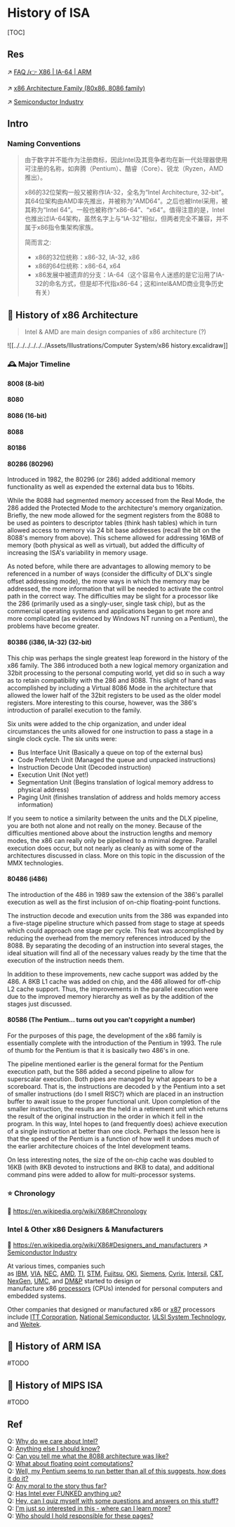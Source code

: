 # History of ISA

[TOC]



## Res
↗ [FAQ /👉 X86 | IA-64 | ARM](../../FAQ.md#👉%20X86%20|%20IA-64%20|%20ARM)

↗ [x86 Architecture Family (80x86, 8086 family)](../CISC%20(Complex%20Instruction%20Set%20Computer)/x86%20Architecture%20Family%20(80x86,%208086%20family)/x86%20Architecture%20Family%20(80x86,%208086%20family).md)

↗ [Semiconductor Industry](../../../../Electronic%20&%20Information%20Fields%20Research/Semiconductor%20Industry/Semiconductor%20Industry.md)



## Intro
### Naming Conventions
> 由于数字并不能作为注册商标，因此Intel及其竞争者均在新一代处理器使用可注册的名称，如奔腾（Pentium）、酷睿（Core）、锐龙（Ryzen，AMD推出）。
> 
> x86的32位架构一般又被称作IA-32，全名为“Intel Architecture, 32-bit”。其64位架构由AMD率先推出，并被称为“AMD64”。之后也被Intel采用，被其称为“Intel 64”。一般也被称作“x86-64”、“x64”。值得注意的是，Intel也推出过IA-64架构，虽然名字上与“IA-32”相似，但两者完全不兼容，并不属于x86指令集架构家族。
> 
> 简而言之:
> - x86的32位统称：x86-32, IA-32, x86
> - x86的64位统称：x86-64, x64
> - x86发展中被遗弃的分支：IA-64（这个容易令人迷惑的是它沿用了IA-32的命名方式，但是却不代指x86-64；这和intel&AMD商业竞争历史有关）



## 🎯 History of x86 Architecture
> Intel & AMD are main design companies of x86 architecture (?)  

![[../../../../../../Assets/Illustrations/Computer System/x86 history.excalidraw]]

### 🕰️ Major Timeline
#### 8008 (8-bit)

#### 8080

#### 8086 (16-bit)

#### 8088

#### 80186

#### 80286 (80296) 
Introduced in 1982, the 80296 (or 286) added additional memory functionality as well as expended the external data bus to 16bits.

While the 8088 had segmented memory accessed from the Real Mode, the 286 added the Protected Mode to the architecture's memory organization. Briefly, the new mode allowed for the segment registers from the 8088 to be used as pointers to descriptor tables (think hash tables) which in turn allowed access to memory via 24 bit base addresses (recall the bit on the 8088's memory from above). This scheme allowed for addressing 16MB of memory (both physical as well as virtual), but added the difficulty of increasing the ISA's variability in memory usage.

As noted before, while there are advantages to allowing memory to be referenced in a number of ways (consider the difficulty of DLX's single offset addressing mode), the more ways in which the memory may be addressed, the more information that will be needed to activate the control path in the correct way. The difficulties may be slight for a processor like the 286 (primarily used as a singly-user, single task chip), but as the commercial operating systems and applications began to get more and more complicated (as evidenced by Windows NT running on a Pentium), the problems have become greater.

#### 80386 (i386, IA-32) (32-bit)
This chip was perhaps the single greatest leap foreword in the history of the x86 family. The 386 introduced both a new logical memory organization and 32bit processing to the personal computing world, yet did so in such a way as to retain compatibility with the 286 and 8088. This slight of hand was accomplished by including a Virtual 8086 Mode in the architecture that allowed the lower half of the 32bit registers to be used as the older model registers. More interesting to this course, however, was the 386's introduction of parallel execution to the family.

Six units were added to the chip organization, and under ideal circumstances the units allowed for one instruction to pass a stage in a single clock cycle. The six units were:

- Bus Interface Unit (Basically a queue on top of the external bus)
- Code Prefetch Unit (Managed the queue and unpacked instructions)
- Instruction Decode Unit (Decoded instruction)
- Execution Unit (Not yet!)
- Segmentation Unit (Begins translation of logical memory address to physical address)
- Paging Unit (finishes translation of address and holds memory access information)

If you seem to notice a similarity between the units and the DLX pipeline, you are both not alone and not really on the money. Because of the difficulties mentioned above about the instruction lengths and memory modes, the x86 can really only be pipelined to a minimal degree. Parallel execution does occur, but not nearly as cleanly as with some of the architectures discussed in class. More on this topic in the discussion of the MMX technologies.

#### 80486 (i486)
The introduction of the 486 in 1989 saw the extension of the 386's parallel execution as well as the first inclusion of on-chip floating-point functions.

The instruction decode and execution units from the 386 was expanded into a five-stage pipeline structure which passed from stage to stage at speeds which could approach one stage per cycle. This feat was accomplished by reducing the overhead from the memory references introduced by the 8088. By separating the decoding of an instruction into several stages, the ideal situation will find all of the necessary values ready by the time that the execution of the instruction needs them.

In addition to these improvements, new cache support was added by the 486. A 8KB L1 cache was added on chip, and the 486 allowed for off-chip L2 cache support. Thus, the improvements in the parallel execution were due to the improved memory hierarchy as well as by the addition of the stages just discussed.

#### 80586 (The Pentium... turns out you can't copyright a number)
For the purposes of this page, the development of the x86 family is essentially complete with the introduction of the Pentium in 1993. The rule of thumb for the Pentium is that it is basically two 486's in one.

The pipeline mentioned earlier is the general format for the Pentium execution path, but the 586 added a second pipeline to allow for superscalar execution. Both pipes are managed by what appears to be a scoreboard. That is, the instructions are decoded b y the Pentium into a set of smaller instructions (do I smell RISC?) which are placed in an instruction buffer to await issue to the proper functional unit. Upon completion of the smaller instruction, the results are the held in a retirement unit which returns the result of the original instruction in the order in which it fell in the program. In this way, Intel hopes to (and frequently does) achieve execution of a single instruction at better than one clock. Perhaps the lesson here is that the speed of the Pentium is a function of how well it undoes much of the earlier architecture choices of the Intel development teams.

On less interesting notes, the size of the on-chip cache was doubled to 16KB (with 8KB devoted to instructions and 8KB to data), and additional command pins were added to allow for multi-processor systems.


### ⭐ Chronology
🔗 https://en.wikipedia.org/wiki/X86#Chronology


### Intel & Other x86 Designers & Manufacturers
🔗 https://en.wikipedia.org/wiki/X86#Designers_and_manufacturers
↗ [Semiconductor Industry](../../../../Electronic%20&%20Information%20Fields%20Research/Semiconductor%20Industry/Semiconductor%20Industry.md)

At various times, companies such as [IBM](https://en.wikipedia.org/wiki/IBM "IBM"), [VIA](https://en.wikipedia.org/wiki/VIA_Technologies "VIA Technologies"), [NEC](https://en.wikipedia.org/wiki/NEC "NEC"), [AMD](https://en.wikipedia.org/wiki/AMD "AMD"), [TI](https://en.wikipedia.org/wiki/Texas_Instruments "Texas Instruments"), [STM](https://en.wikipedia.org/wiki/STMicroelectronics "STMicroelectronics"), [Fujitsu](https://en.wikipedia.org/wiki/Fujitsu "Fujitsu"), [OKI](https://en.wikipedia.org/wiki/Oki_Electric_Industry "Oki Electric Industry"), [Siemens](https://en.wikipedia.org/wiki/Siemens "Siemens"), [Cyrix](https://en.wikipedia.org/wiki/Cyrix "Cyrix"), [Intersil](https://en.wikipedia.org/wiki/Intersil "Intersil"), [C&T](https://en.wikipedia.org/wiki/Chips_and_Technologies "Chips and Technologies"), [NexGen](https://en.wikipedia.org/wiki/NexGen "NexGen"), [UMC](https://en.wikipedia.org/wiki/United_Microelectronics_Corporation "United Microelectronics Corporation"), and [DM&P](https://en.wikipedia.org/wiki/Vortex86 "Vortex86") started to design or manufacture x86 [processors](https://en.wikipedia.org/wiki/Central_processing_unit "Central processing unit") (CPUs) intended for personal computers and embedded systems. 

Other companies that designed or manufactured x86 or [x87](https://en.wikipedia.org/wiki/X87 "X87") processors include [ITT Corporation](https://en.wikipedia.org/wiki/ITT_Corporation "ITT Corporation"), [National Semiconductor](https://en.wikipedia.org/wiki/National_Semiconductor "National Semiconductor"), [ULSI System Technology](https://en.wikipedia.org/w/index.php?title=ULSI_System_Technology&action=edit&redlink=1 "ULSI System Technology (page does not exist)"), and [Weitek](https://en.wikipedia.org/wiki/Weitek "Weitek").



## 🎯 History of ARM ISA
#TODO 


## 🎯 History of MIPS ISA
#TODO 




## Ref
[x86\x86-64\IA-32\IA-64]: https://www.cnblogs.com/wangyichao/p/4270394.html

[被我们熟知的X86，IA(Intel Architecture),ARM架构是什么样的历史]: https://blog.csdn.net/weixin_41831919/article/details/106168030

[ARM 架构]: https://zh.wikipedia.org/zh-hans/ARM架構

[👍 Timeline: A brief history of the x86 microprocessor]: https://www.computerworld.com/article/2535019/timeline--a-brief-history-of-the-x86-microprocessor.html


[👍 x86: Evolution of an Architecture]: https://www.cs.umd.edu/users/meesh/cmsc411/website/projects/blunck/x86.html

Q: [Why do we care about Intel?](https://www.cs.umd.edu/users/meesh/cmsc411/website/projects/blunck/x86.html#whycare)  
Q: [Anything else I should know?](https://www.cs.umd.edu/users/meesh/cmsc411/website/projects/blunck/x86.html#else)  
Q: [Can you tell me what the 8088 architecture was like?](https://www.cs.umd.edu/users/meesh/cmsc411/website/projects/blunck/x86.html#oldstuff)  
Q: [What about floating point computations?](https://www.cs.umd.edu/users/meesh/cmsc411/website/projects/blunck/x86.html#floats)  
Q: [Well, my Pentium seems to run better than all of this suggests, how does it do it?](https://www.cs.umd.edu/users/meesh/cmsc411/website/projects/blunck/x86.html#Pent_better)  
Q: [Any moral to the story thus far?](https://www.cs.umd.edu/users/meesh/cmsc411/website/projects/blunck/x86.html#moral)  
Q: [Has Intel ever FUNKED anything up?](https://www.cs.umd.edu/users/meesh/cmsc411/website/projects/blunck/mmx1.html)  
Q: [Hey, can I quiz myself with some questions and answers on this stuff?](https://www.cs.umd.edu/users/meesh/cmsc411/website/projects/blunck/x86QA.html)  
Q: [I'm just so interested in this - where can I learn more?](https://www.cs.umd.edu/users/meesh/cmsc411/website/projects/blunck/x86.html#moreinfo)  
Q: [Who should I hold responsible for these pages?](https://www.cs.umd.edu/users/meesh/cmsc411/website/projects/blunck/x86.html#whodidit)

[👍 x86]: https://en.wikipedia.org/wiki/X86#History


